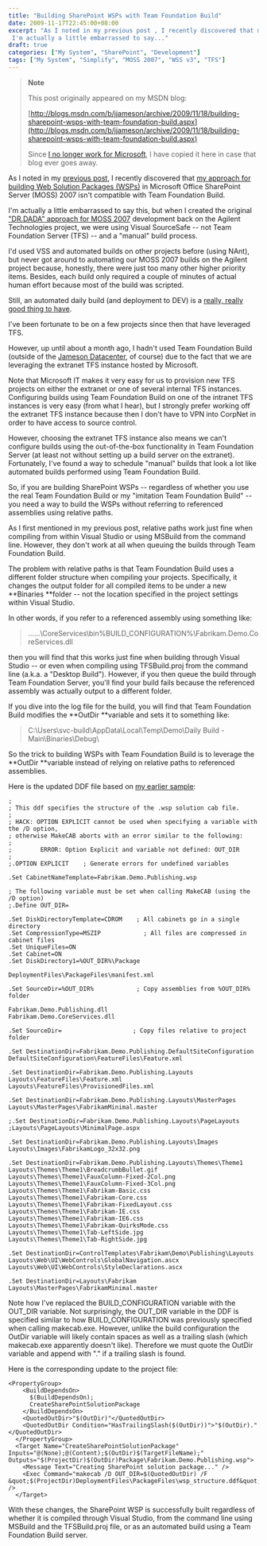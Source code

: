 ```yaml
---
title: "Building SharePoint WSPs with Team Foundation Build"
date: 2009-11-17T22:45:00+08:00
excerpt: "As I noted in my previous post , I recently discovered that my approach for building Web Solution Packages (WSPs) in Microsoft Office SharePoint Server (MOSS) 2007 isn't compatible with Team Foundation Build. 
 I'm actually a little embarrassed to say..."
draft: true
categories: ["My System", "SharePoint", "Development"]
tags: ["My System", "Simplify", "MOSS 2007", "WSS v3", "TFS"]
---
```


> **Note**
> 
> This post originally appeared on my MSDN blog:
> 
> 
> [http://blogs.msdn.com/b/jjameson/archive/2009/11/18/building-sharepoint-wsps-with-team-foundation-build.aspx](http://blogs.msdn.com/b/jjameson/archive/2009/11/18/building-sharepoint-wsps-with-team-foundation-build.aspx)
> 
> Since [I no longer work for Microsoft](/blog/jjameson/2011/09/02/last-day-with-microsoft), I have copied it here in case that blog ever goes away.


As I noted in my [previous post](/blog/jjameson/2009/11/18/the-copy-local-bug-in-visual-studio), I recently discovered that [my approach for building Web Solution Packages (WSPs)](/blog/jjameson/2009/09/28/sample-walkthrough-of-the-dr-dada-approach-to-sharepoint) in Microsoft Office SharePoint Server (MOSS) 2007 isn't compatible with Team Foundation Build.

I'm actually a little embarrassed to say this, but when I created the original ["DR.DADA" approach for MOSS 2007](/blog/jjameson/2009/03/31/introducing-the-dr-dada-approach-to-sharepoint-development) development back on the Agilent Technologies project, we were using Visual SourceSafe -- not Team Foundation Server (TFS) -- and a "manual" build process.

I'd used VSS and automated builds on other projects before (using NAnt), but never got around to automating our MOSS 2007 builds on the Agilent project because, honestly, there were just too many other higher priority items. Besides, each build only required a couple of minutes of actual human effort because most of the build was scripted.

Still, an automated daily build (and deployment to DEV) is a [really, really good thing to have](/blog/jjameson/2009/09/26/best-practices-for-scm-and-the-daily-build-process).

I've been fortunate to be on a few projects since then that have leveraged TFS.

However, up until about a month ago, I hadn't used Team Foundation Build (outside of the [Jameson Datacenter](/blog/jjameson/2009/09/14/the-jameson-datacenter), of course) due to the fact that we are leveraging the extranet TFS instance hosted by Microsoft.

Note that Microsoft IT makes it very easy for us to provision new TFS projects on either the extranet or one of several internal TFS instances. Configuring builds using Team Foundation Build on one of the intranet TFS instances is very easy (from what I hear), but I strongly prefer working off the extranet TFS instance because then I don't have to VPN into CorpNet in order to have access to source control.

However, choosing the extranet TFS instance also means we can't configure builds using the out-of-the-box functionality in Team Foundation Server (at least not without setting up a build server on the extranet). Fortunately, I've found a way to schedule "manual" builds that look a lot like automated builds performed using Team Foundation Build.

So, if you are building SharePoint WSPs -- regardless of whether you use the real Team Foundation Build or my "imitation Team Foundation Build" -- you need a way to build the WSPs without referring to referenced assemblies using relative paths.

As I first mentioned in my previous post, relative paths work just fine when compiling from within Visual Studio or using MSBuild from the command line. However, they don't work at all when queuing the builds through Team Foundation Build.

The problem with relative paths is that Team Foundation Build uses a different folder structure when compiling your projects. Specifically, it changes the output folder for all compiled items to be under a new **Binaries **folder -- not the location specified in the project settings within Visual Studio.

In other words, if you refer to a referenced assembly using something like:


> ..\..\..\CoreServices\bin\%BUILD\_CONFIGURATION%\Fabrikam.Demo.CoreServices.dll


then you will find that this works just fine when building through Visual Studio -- or even when compiling using TFSBuild.proj from the command line (a.k.a. a "Desktop Build"). However, if you then queue the build through Team Foundation Server, you'll find your build fails because the referenced assembly was actually output to a different folder.

If you dive into the log file for the build, you will find that Team Foundation Build modifies the **OutDir **variable and sets it to something like:


> C:\Users\svc-build\AppData\Local\Temp\Demo\Daily Build - Main\Binaries\Debug\


So the trick to building WSPs with Team Foundation Build is to leverage the **OutDir **variable instead of relying on relative paths to referenced assemblies.

Here is the updated DDF file based on [my earlier sample](/blog/jjameson/2009/09/28/sample-walkthrough-of-the-dr-dada-approach-to-sharepoint):


```
;
; This ddf specifies the structure of the .wsp solution cab file.
;
; HACK: OPTION EXPLICIT cannot be used when specifying a variable with the /D option,
; otherwise MakeCAB aborts with an error similar to the following:
;
;        ERROR: Option Explicit and variable not defined: OUT_DIR
;
;.OPTION EXPLICIT    ; Generate errors for undefined variables

.Set CabinetNameTemplate=Fabrikam.Demo.Publishing.wsp

; The following variable must be set when calling MakeCAB (using the /D option)
;.Define OUT_DIR=

.Set DiskDirectoryTemplate=CDROM    ; All cabinets go in a single directory
.Set CompressionType=MSZIP            ; All files are compressed in cabinet files
.Set UniqueFiles=ON
.Set Cabinet=ON
.Set DiskDirectory1=%OUT_DIR%\Package

DeploymentFiles\PackageFiles\manifest.xml

.Set SourceDir=%OUT_DIR%            ; Copy assemblies from %OUT_DIR% folder

Fabrikam.Demo.Publishing.dll
Fabrikam.Demo.CoreServices.dll

.Set SourceDir=                    ; Copy files relative to project folder

.Set DestinationDir=Fabrikam.Demo.Publishing.DefaultSiteConfiguration
DefaultSiteConfiguration\FeatureFiles\Feature.xml

.Set DestinationDir=Fabrikam.Demo.Publishing.Layouts
Layouts\FeatureFiles\Feature.xml
Layouts\FeatureFiles\ProvisionedFiles.xml

.Set DestinationDir=Fabrikam.Demo.Publishing.Layouts\MasterPages
Layouts\MasterPages\FabrikamMinimal.master

;.Set DestinationDir=Fabrikam.Demo.Publishing.Layouts\PageLayouts
;Layouts\PageLayouts\MinimalPage.aspx

.Set DestinationDir=Fabrikam.Demo.Publishing.Layouts\Images
Layouts\Images\FabrikamLogo_32x32.png

.Set DestinationDir=Fabrikam.Demo.Publishing.Layouts\Themes\Theme1
Layouts\Themes\Theme1\BreadcrumbBullet.gif
Layouts\Themes\Theme1\FauxColumn-Fixed-2Col.png
Layouts\Themes\Theme1\FauxColumn-Fixed-3Col.png
Layouts\Themes\Theme1\Fabrikam-Basic.css
Layouts\Themes\Theme1\Fabrikam-Core.css
Layouts\Themes\Theme1\Fabrikam-FixedLayout.css
Layouts\Themes\Theme1\Fabrikam-IE.css
Layouts\Themes\Theme1\Fabrikam-IE6.css
Layouts\Themes\Theme1\Fabrikam-QuirksMode.css
Layouts\Themes\Theme1\Tab-LeftSide.jpg
Layouts\Themes\Theme1\Tab-RightSide.jpg

.Set DestinationDir=ControlTemplates\Fabrikam\Demo\Publishing\Layouts
Layouts\Web\UI\WebControls\GlobalNavigation.ascx
Layouts\Web\UI\WebControls\StyleDeclarations.ascx

.Set DestinationDir=Layouts\Fabrikam
Layouts\MasterPages\FabrikamMinimal.master
```


Note how I've replaced the BUILD\_CONFIGURATION variable with the OUT\_DIR variable. Not surprisingly, the OUT\_DIR variable in the DDF is specified similar to how BUILD\_CONFIGURATION was previously specified when calling makecab.exe. However, unlike the build configuration the OutDir variable will likely contain spaces as well as a trailing slash (which makecab.exe apparently doesn't like). Therefore we must quote the OutDir variable and append with "." if a trailing slash is found.

Here is the corresponding update to the project file:


```
<PropertyGroup>
    <BuildDependsOn>
      $(BuildDependsOn);
      CreateSharePointSolutionPackage
    </BuildDependsOn>
    <QuotedOutDir>"$(OutDir)"</QuotedOutDir>
    <QuotedOutDir Condition="HasTrailingSlash($(OutDir))">"$(OutDir)."</QuotedOutDir>
  </PropertyGroup>
  <Target Name="CreateSharePointSolutionPackage" Inputs="@(None);@(Content);$(OutDir)$(TargetFileName);" Outputs="$(ProjectDir)$(OutDir)Package\Fabrikam.Demo.Publishing.wsp">
    <Message Text="Creating SharePoint solution package..." />
    <Exec Command="makecab /D OUT_DIR=$(QuotedOutDir) /F &quot;$(ProjectDir)DeploymentFiles\PackageFiles\wsp_structure.ddf&quot;" />
  </Target>
```


With these changes, the SharePoint WSP is successfully built regardless of whether it is compiled through Visual Studio, from the command line using MSBuild and the TFSBuild.proj file, or as an automated build using a Team Foundation Build server.

